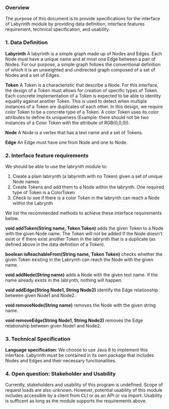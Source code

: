 ### Overview
The purpose of this document is to provide specifications for the interface of
Labyrinth module by providing data definition, interface features requirement, technical specification, and usability.

### 1. Data Definition
**Labyrinth** 
A labyrinth is a simple graph made up of Nodes and Edges. Each Node must have a unique name and at most one Edge
between a pair of Nodes. For our purpose, a simple graph follows the conventional definition of which it is
an unweighted and undirected graph composed of a set of Nodes and a set of Edges.

**Token**
A Token is a characteristic that describe a Node. For this interface, the design of a Token must allows
for creation of specific types of Token. Each concrete implementation of a Token is expected to be able to identity equality against another Token. This is used to detect when multiple instances of a Token are duplicates of each other.
In this design, we require color Token to be a concrete type of a Token. A color Token uses its color attributes to define its uniqueness (Example: there should not be two instances of a Color Token with the attribute of RGB(0,0,0)).

**Node**
A Node is a vertex that has a text name and a set of Tokens.

**Edge**
An Edge must have one from Node and one to Node.

### 2. Interface feature requirements
We should be able to use the labrynth module to:
1. Create a plain labirynth (a labyrinth with no Token) given a set of unique Node names
2. Create Tokens and add them to a Node within the labrynth. One required type of Token is a ColorToken
3. Check to see if there is a color Token in the labrynth can reach a Node within the Labrynth

We list the recommended methods to achieve these interface requirements below.

**void addToken(String name, Token Token)** adds the given Token to a Node with the given Node name. The Token will not be added If the Node doesn't exist or if there exist another Token in the labrynth that is a duplicate (as defined above in the data definition of a Token).

**boolean isReachableFrom(String name, Token Token)** checks whether the given Token existing in the Labrynth can reach the
Node with the given name.

**void addNode(String name)** adds a Node with the given text name. If the name already exists in the labrynth, nothing will happen.

**void addEdge(String Node1, String Node2)** identify the Edge relationship between given Node1 and Node2.

**void removeNode(String name)** removes the Node with the given string name.

**void removeEdge(String Node1, String Node2)** removes the Edge relationship between given Node1 and Node2.

### 3. Technical Specification
**Language specification**: 
We choose to use Java 8 to implement this interface. Labyrinth must be contained in its own package that includes Nodes and Edges and their necessary functionalities.

### 4. Open question: Stakeholder and Usability

Currently, stakeholders and usability of this program is undefined. Scope of request loads are also unknown.
However, potential usability of this module includes accessible by a client from CLI or as an API or via import. Usability is sufficent as long as the module supports the requirements above.
